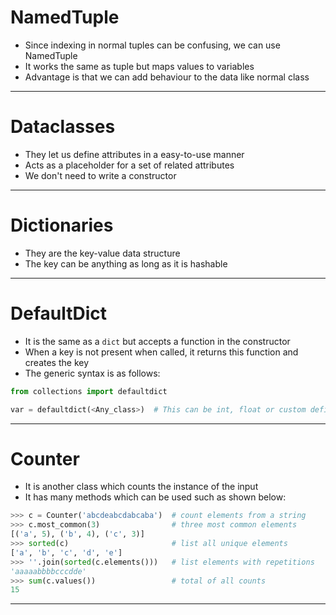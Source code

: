 # NamedTuple
* Since indexing in normal tuples can be confusing, we can use NamedTuple
* It works the same as tuple but maps values to variables
* Advantage is that we can add behaviour to the data like normal class 
---
# Dataclasses
* They let us define attributes in a easy-to-use manner
* Acts as a placeholder for a set of related attributes
* We don't need to write a constructor
---
# Dictionaries
* They are the key-value data structure
* The key can be anything as long as it is hashable
---
# DefaultDict
* It is the same as a `dict` but accepts a function in the constructor
* When a key is not present when called, it returns this function and creates the key
* The generic syntax is as follows:
```python
from collections import defaultdict

var = defaultdict(<Any_class>)  # This can be int, float or custom defined class
```
---
# Counter
* It is another class which counts the instance of the input
* It has many methods which can be used such as shown below:
```python
>>> c = Counter('abcdeabcdabcaba')  # count elements from a string
>>> c.most_common(3)                # three most common elements
[('a', 5), ('b', 4), ('c', 3)]
>>> sorted(c)                       # list all unique elements
['a', 'b', 'c', 'd', 'e']
>>> ''.join(sorted(c.elements()))   # list elements with repetitions
'aaaaabbbbcccdde'
>>> sum(c.values())                 # total of all counts
15
```
---
  
